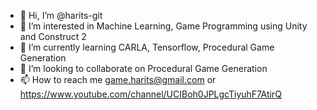 - 👋 Hi, I’m @harits-git
- 👀 I’m interested in Machine Learning, Game Programming using Unity and Construct 2
- 🌱 I’m currently learning CARLA, Tensorflow, Procedural Game Generation
- 💞️ I’m looking to collaborate on Procedural Game Generation
- 📫 How to reach me game.harits@gmail.com or https://www.youtube.com/channel/UCIBoh0JPLgcTiyuhF7AtirQ

<!---
harits-git/harits-git is a ✨ special ✨ repository because its `README.md` (this file) appears on your GitHub profile.
You can click the Preview link to take a look at your changes.
--->
